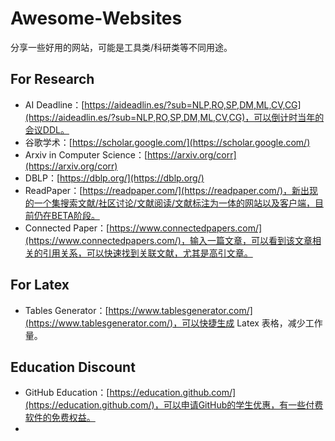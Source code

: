 # Awesome-Websites

分享一些好用的网站，可能是工具类/科研类等不同用途。

## For Research

- AI Deadline：[https://aideadlin.es/?sub=NLP,RO,SP,DM,ML,CV,CG](https://aideadlin.es/?sub=NLP,RO,SP,DM,ML,CV,CG)，可以倒计时当年的会议DDL。
- 谷歌学术：[https://scholar.google.com/](https://scholar.google.com/)
- Arxiv in Computer Science：[https://arxiv.org/corr](https://arxiv.org/corr)
- DBLP：[https://dblp.org/](https://dblp.org/)
- ReadPaper：[https://readpaper.com/](https://readpaper.com/)，新出现的一个集搜索文献/社区讨论/文献阅读/文献标注为一体的网站以及客户端，目前仍在BETA阶段。
- Connected Paper：[https://www.connectedpapers.com/](https://www.connectedpapers.com/)，输入一篇文章，可以看到该文章相关的引用关系，可以快速找到关联文献，尤其是高引文章。


## For Latex

- Tables Generator：[https://www.tablesgenerator.com/](https://www.tablesgenerator.com/)，可以快捷生成 Latex 表格，减少工作量。


## Education Discount

- GitHub Education：[https://education.github.com/](https://education.github.com/)，可以申请GitHub的学生优惠，有一些付费软件的免费权益。
- 

